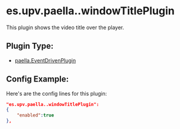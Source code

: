 ---
---

# es.upv.paella..windowTitlePlugin

This plugin shows the video title over the player.

## Plugin Type:

- [paella.EventDrivenPlugin](../developer/plugin_types.md)


## Config Example:

Here's are the config lines for this plugin:

```json
"es.upv.paella..windowTitlePlugin":
{
	"enabled":true
},
```